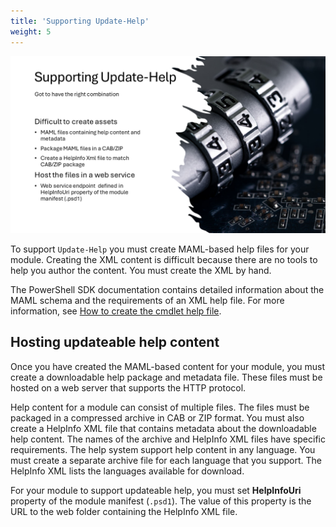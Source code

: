 ```yaml
---
title: 'Supporting Update-Help'
weight: 5
---
```


![Supporting Update-Help][03]

To support `Update-Help` you must create MAML-based help files for your module. Creating the XML
content is difficult because there are no tools to help you author the content. You must create the
XML by hand.

The PowerShell SDK documentation contains detailed information about the MAML schema and the
requirements of an XML help file. For more information, see
[How to create the cmdlet help file][01].

## Hosting updateable help content

Once you have created the MAML-based content for your module, you must create a downloadable help
package and metadata file. These files must be hosted on a web server that supports the HTTP
protocol.

Help content for a module can consist of multiple files. The files must be packaged in a compressed
archive in CAB or ZIP format. You must also create a HelpInfo XML file that contains metadata about
the downloadable help content. The names of the archive and HelpInfo XML files have specific
requirements. The help system support help content in any language. You must create a separate
archive file for each language that you support. The HelpInfo XML lists the languages available for
download.

For your module to support updateable help, you must set **HelpInfoUri** property of the module
manifest (`.psd1`). The value of this property is the URL to the web folder containing the HelpInfo
XML file.

<!-- link references -->
[01]: https://learn.microsoft.com/powershell/scripting/developer/help/how-to-create-the-cmdlet-help-file
[03]: slide5.png
